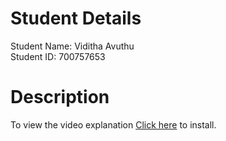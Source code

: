 # Student Details

Student Name: Viditha Avuthu
<br/>
Student ID: 700757653

# Description



To view the video explanation [Click here](https://pip.pypa.io/en/stable/) to install.

